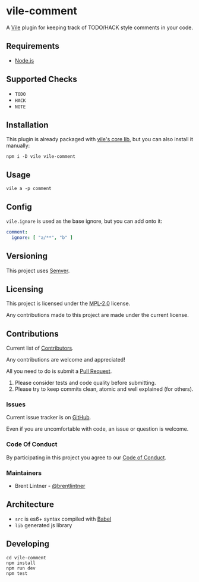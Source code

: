 # vile-comment

A [Vile](http://vile.io) plugin for keeping track of TODO/HACK style comments in your code.

## Requirements

- [Node.js](http://nodejs.org)

## Supported Checks

- `TODO`
- `HACK`
- `NOTE`

## Installation

This plugin is already packaged with [vile's core lib](https://github.com/forthright/vile),
but you can also install it manually:

    npm i -D vile vile-comment

## Usage

    vile a -p comment

## Config

`vile.ignore` is used as the base ignore, but you can add onto it:

```yaml
comment:
  ignore: [ "a/**", "b" ]
```

## Versioning

This project uses [Semver](http://semver.org).

## Licensing

This project is licensed under the [MPL-2.0](LICENSE) license.

Any contributions made to this project are made under the current license.

## Contributions

Current list of [Contributors](https://github.com/forthright/vile-comment/graphs/contributors).

Any contributions are welcome and appreciated!

All you need to do is submit a [Pull Request](https://github.com/forthright/vile-comment/pulls).

1. Please consider tests and code quality before submitting.
2. Please try to keep commits clean, atomic and well explained (for others).

### Issues

Current issue tracker is on [GitHub](https://github.com/forthright/vile-comment/issues).

Even if you are uncomfortable with code, an issue or question is welcome.

### Code Of Conduct

By participating in this project you agree to our [Code of Conduct](CODE_OF_CONDUCT.md).

### Maintainers

- Brent Lintner - [@brentlintner](http://github.com/brentlintner)

## Architecture

- `src` is es6+ syntax compiled with [Babel](https://babeljs.io)
- `lib` generated js library

## Developing

    cd vile-comment
    npm install
    npm run dev
    npm test
